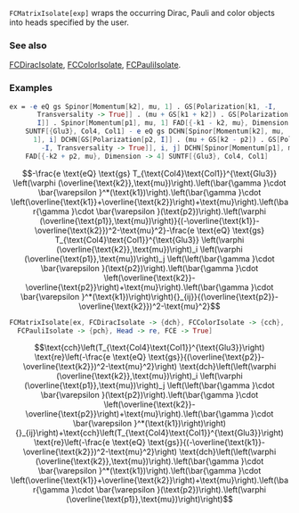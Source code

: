 `FCMatrixIsolate[exp]` wraps the occurring Dirac, Pauli and color objects into heads specified by the user.

### See also

[FCDiracIsolate](FCDiracIsolate), [FCColorIsolate](FCColorIsolate), [FCPauliIsolate](FCPauliIsolate).

### Examples

```mathematica
ex = -e eQ gs Spinor[Momentum[k2], mu, 1] . GS[Polarization[k1, -I, 
       Transversality -> True]] . (mu + GS[k1 + k2]) . GS[Polarization[p2, 
       I]] . Spinor[Momentum[p1], mu, 1] FAD[{-k1 - k2, mu}, Dimension -> 4]*
    SUNTF[{Glu3}, Col4, Col1] - e eQ gs DCHN[Spinor[Momentum[k2], mu, 
      1], i] DCHN[GS[Polarization[p2, I]] . (mu + GS[k2 - p2]) . GS[Polarization[k1, 
        -I, Transversality -> True]], i, j] DCHN[Spinor[Momentum[p1], mu, 1], j]*
    FAD[{-k2 + p2, mu}, Dimension -> 4] SUNTF[{Glu3}, Col4, Col1]
```

$$-\frac{e \text{eQ} \text{gs} T_{\text{Col4}\text{Col1}}^{\text{Glu3}} \left(\varphi (\overline{\text{k2}},\text{mu})\right).\left(\bar{\gamma }\cdot \bar{\varepsilon }^*(\text{k1})\right).\left(\bar{\gamma }\cdot \left(\overline{\text{k1}}+\overline{\text{k2}}\right)+\text{mu}\right).\left(\bar{\gamma }\cdot \bar{\varepsilon }(\text{p2})\right).\left(\varphi (\overline{\text{p1}},\text{mu})\right)}{(-\overline{\text{k1}}-\overline{\text{k2}})^2-\text{mu}^2}-\frac{e \text{eQ} \text{gs} T_{\text{Col4}\text{Col1}}^{\text{Glu3}} \left(\varphi (\overline{\text{k2}},\text{mu})\right)_i \left(\varphi (\overline{\text{p1}},\text{mu})\right)_j \left(\left(\bar{\gamma }\cdot \bar{\varepsilon }(\text{p2})\right).\left(\bar{\gamma }\cdot \left(\overline{\text{k2}}-\overline{\text{p2}}\right)+\text{mu}\right).\left(\bar{\gamma }\cdot \bar{\varepsilon }^*(\text{k1})\right)\right){}_{ij}}{(\overline{\text{p2}}-\overline{\text{k2}})^2-\text{mu}^2}$$

```mathematica
FCMatrixIsolate[ex, FCDiracIsolate -> {dch}, FCColorIsolate -> {cch}, 
  FCPauliIsolate -> {pch}, Head -> re, FCE -> True]
```

$$\text{cch}\left(T_{\text{Col4}\text{Col1}}^{\text{Glu3}}\right) \text{re}\left(-\frac{e \text{eQ} \text{gs}}{(\overline{\text{p2}}-\overline{\text{k2}})^2-\text{mu}^2}\right) \text{dch}\left(\left(\varphi (\overline{\text{k2}},\text{mu})\right)_i \left(\varphi (\overline{\text{p1}},\text{mu})\right)_j \left(\left(\bar{\gamma }\cdot \bar{\varepsilon }(\text{p2})\right).\left(\bar{\gamma }\cdot \left(\overline{\text{k2}}-\overline{\text{p2}}\right)+\text{mu}\right).\left(\bar{\gamma }\cdot \bar{\varepsilon }^*(\text{k1})\right)\right){}_{ij}\right)+\text{cch}\left(T_{\text{Col4}\text{Col1}}^{\text{Glu3}}\right) \text{re}\left(-\frac{e \text{eQ} \text{gs}}{(-\overline{\text{k1}}-\overline{\text{k2}})^2-\text{mu}^2}\right) \text{dch}\left(\left(\varphi (\overline{\text{k2}},\text{mu})\right).\left(\bar{\gamma }\cdot \bar{\varepsilon }^*(\text{k1})\right).\left(\bar{\gamma }\cdot \left(\overline{\text{k1}}+\overline{\text{k2}}\right)+\text{mu}\right).\left(\bar{\gamma }\cdot \bar{\varepsilon }(\text{p2})\right).\left(\varphi (\overline{\text{p1}},\text{mu})\right)\right)$$